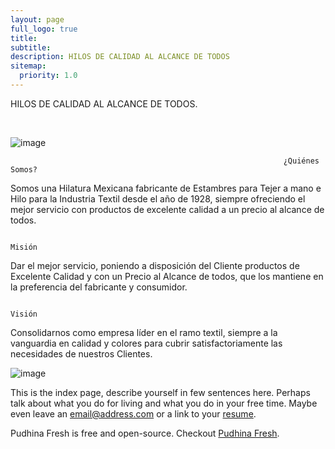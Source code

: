 ```yaml
---
layout: page
full_logo: true
title: 
subtitle: 
description: HILOS DE CALIDAD AL ALCANCE DE TODOS
sitemap:
  priority: 1.0
---
```

<p class="describe-text">HILOS DE CALIDAD AL ALCANCE DE TODOS.</p>
<br>

![image](https://user-images.githubusercontent.com/124215145/232645341-01eaa4c1-c5ac-40c9-b254-950220963b98.png)
 
 
 
                                                                 ¿Quiénes Somos?
                                                              
Somos una Hilatura Mexicana fabricante de Estambres para Tejer a mano e Hilo para la Industria Textil desde el año de 1928, siempre ofreciendo el mejor servicio con                                                productos de excelente calidad a un precio al alcance de todos.


                                                                     Misión
                                                                     
Dar el mejor servicio, poniendo a disposición del Cliente productos de Excelente Calidad y con un Precio al Alcance de todos, que los mantiene en la preferencia del                                                                fabricante y consumidor.


                                                                      Visión
                                                                      
Consolidarnos como empresa líder en el ramo textil, siempre a la vanguardia en calidad y colores para cubrir satisfactoriamente las necesidades de nuestros Clientes.


![image](https://user-images.githubusercontent.com/124215145/232643165-06da865b-3324-48d2-b7b0-209c67c9c88a.png)

This is the index page, describe yourself in few sentences here. Perhaps talk about what you do for living and what you do in your free time. Maybe even leave an [email@address.com](#) or a link to your [resume](#).

Pudhina Fresh is free and open-source. Checkout [Pudhina Fresh](https://github.com/ritijjain/pudhina-fresh).

<br>
<br>
<br>
<br>
<br>
<br>
<br>
